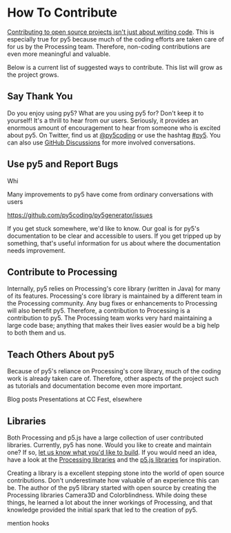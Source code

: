 # How To Contribute

[Contributing to open source projects isn't just about writing code](https://klarasystems.com/articles/contributing-to-open-source-beyond-software-development/). This is especially true for py5 because much of the coding efforts are taken care of for us by the Processing team. Therefore, non-coding contributions are even more meaningful and valuable.

Below is a current list of suggested ways to contribute. This list will grow as the project grows.

## Say Thank You

Do you enjoy using py5? What are you using py5 for? Don't keep it to yourself! It's a thrill to hear from our users. Seriously, it provides an enormous amount of encouragement to hear from someone who is excited about py5. On Twitter, find us at [@py5coding](https://twitter.com/py5coding) or use the hashtag [#py5](https://twitter.com/search?q=%23py5&f=live). You can also use [GitHub Discussions](https://github.com/py5coding/py5generator/discussions) for more involved conversations.

## Use py5 and Report Bugs

Whi

Many improvements to py5 have come from ordinary conversations with users

https://github.com/py5coding/py5generator/issues

If you get stuck somewhere, we'd like to know. Our goal is for py5's documentation to be clear and accessible to users. If you get tripped up by something, that's useful information for us about where the documentation needs improvement.

## Contribute to Processing

Internally, py5 relies on Processing's core library (written in Java) for many of its features. Processing's core library is maintained by a different team in the Processing community. Any bug fixes or enhancements to Processing will also benefit py5. Therefore, a contribution to Processing is a contribution to py5. The Processing team works very hard maintaining a large code base; anything that makes their lives easier would be a big help to both them and us.

## Teach Others About py5

Because of py5's reliance on Processing's core library, much of the coding work is already taken care of. Therefore, other aspects of the project such as tutorials and documentation become even more important.

Blog posts
Presentations at CC Fest, elsewhere

## Libraries

Both Processing and p5.js have a large collection of user contributed libraries. Currently, py5 has none. Would you like to create and maintain one? If so, [let us know what you'd like to build](https://github.com/py5coding/py5generator/discussions). If you would need an idea, have a look at the [Processing libraries](https://processing.org/reference/libraries/) and the [p5.js libraries](https://p5js.org/libraries/) for inspiration.

Creating a library is a excellent stepping stone into the world of open source contributions. Don't underestimate how valuable of an experience this can be. The author of the py5 library started with open source by creating the Processing libraries Camera3D and Colorblindness. While doing these things, he learned a lot about the inner workings of Processing, and that knowledge provided the initial spark that led to the creation of py5.

mention hooks
